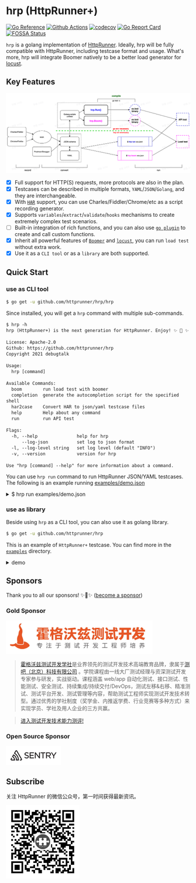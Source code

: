 # hrp (HttpRunner+)

[![Go Reference](https://pkg.go.dev/badge/github.com/httprunner/hrp.svg)](https://pkg.go.dev/github.com/httprunner/hrp)
[![Github Actions](https://github.com/httprunner/hrp/actions/workflows/main.yml/badge.svg)](https://github.com/httprunner/hrp/actions)
[![codecov](https://codecov.io/gh/httprunner/hrp/branch/main/graph/badge.svg?token=HPCQWCD7KO)](https://codecov.io/gh/httprunner/hrp)
[![Go Report Card](https://goreportcard.com/badge/github.com/httprunner/hrp)](https://goreportcard.com/report/github.com/httprunner/hrp)
[![FOSSA Status](https://app.fossa.com/api/projects/custom%2B27856%2Fgithub.com%2Fhttprunner%2Fhrp.svg?type=shield)](https://app.fossa.com/reports/c2742455-c8ab-4b13-8fd7-4a35ba0b2840)

`hrp` is a golang implementation of [HttpRunner]. Ideally, hrp will be fully compatible with HttpRunner, including testcase format and usage. What's more, hrp will integrate Boomer natively to be a better load generator for [locust].

## Key Features

![flow chart](assets/flow.jpg)

- [x] Full support for HTTP(S) requests, more protocols are also in the plan.
- [x] Testcases can be described in multiple formats, `YAML`/`JSON`/`Golang`, and they are interchangeable.
- [x] With [`HAR`][HAR] support, you can use Charles/Fiddler/Chrome/etc as a script recording generator.
- [x] Supports `variables`/`extract`/`validate`/`hooks` mechanisms to create extremely complex test scenarios.
- [ ] Built-in integration of rich functions, and you can also use [`go plugin`][plugin] to create and call custom functions.
- [x] Inherit all powerful features of [`Boomer`][Boomer] and [`locust`][locust], you can run `load test` without extra work.
- [x] Use it as a `CLI tool` or as a `library` are both supported.

## Quick Start

### use as CLI tool

```bash
$ go get -u github.com/httprunner/hrp/hrp
```

Since installed, you will get a `hrp` command with multiple sub-commands.

```text
$ hrp -h
hrp (HttpRunner+) is the next generation for HttpRunner. Enjoy! ✨ 🚀 ✨

License: Apache-2.0
Github: https://github.com/httprunner/hrp
Copyright 2021 debugtalk

Usage:
  hrp [command]

Available Commands:
  boom        run load test with boomer
  completion  generate the autocompletion script for the specified shell
  har2case    Convert HAR to json/yaml testcase files
  help        Help about any command
  run         run API test

Flags:
  -h, --help               help for hrp
      --log-json           set log to json format
  -l, --log-level string   set log level (default "INFO")
  -v, --version            version for hrp

Use "hrp [command] --help" for more information about a command.
```

You can use `hrp run` command to run HttpRunner JSON/YAML testcases. The following is an example running [examples/demo.json][demo.json]

<details>
<summary>$ hrp run examples/demo.json</summary>

```text
8:04PM INF Set log to pretty console
8:04PM INF Set log level to INFO
8:04PM INF [init] SetDebug debug=true
8:04PM INF load json testcase path=/Users/debugtalk/MyProjects/HttpRunner-dev/hrp/examples/demo.json
8:04PM INF call function success arguments=[5] funcName=gen_random_string output=B64R8
8:04PM INF call function success arguments=[12.3,3.45] funcName=max output=12.3
8:04PM INF run testcase start testcase="demo with complex mechanisms"
8:04PM INF call function success arguments=[12.3,34.5] funcName=max output=34.5
8:04PM INF run step start step="get with params"
-------------------- request --------------------
GET /get?foo1=B64R8&foo2=34.5 HTTP/1.1
Host: postman-echo.com
User-Agent: HttpRunnerPlus


==================== response ===================
HTTP/1.1 200 OK
Content-Length: 304
Connection: keep-alive
Content-Type: application/json; charset=utf-8
Date: Thu, 11 Nov 2021 12:04:32 GMT
Etag: W/"130-LUQ0LVU7KVSZha0O3nQxqPlr5dw"
Set-Cookie: sails.sid=s%3Ag6vZXrHHzs-B7Q1bFrYQq83dUje_EkSu.06vsqbkZvIOJ6mb1It7c6i354e%2B0t91K4cG14YFjSX0; Path=/; HttpOnly
Vary: Accept-Encoding

{"args":{"foo1":"B64R8","foo2":"34.5"},"headers":{"x-forwarded-proto":"https","x-forwarded-port":"443","host":"postman-echo.com","x-amzn-trace-id":"Root=1-618d06d0-7516144f65e561a8238adab5","user-agent":"HttpRunnerPlus","accept-encoding":"gzip"},"url":"https://postman-echo.com/get?foo1=B64R8&foo2=34.5"}
--------------------------------------------------
8:04PM INF extract value from=body.args.foo1 value=B64R8
8:04PM INF set variable value=B64R8 variable=varFoo1
8:04PM INF validate status_code assertMethod=equals checkValue=200 expectValue=200 result=true
8:04PM INF validate headers."Content-Type" assertMethod=startswith checkValue="application/json; charset=utf-8" expectValue=application/json result=true
8:04PM INF validate body.args.foo1 assertMethod=length_equals checkValue=B64R8 expectValue=5 result=true
8:04PM INF validate $varFoo1 assertMethod=length_equals checkValue=B64R8 expectValue=5 result=true
8:04PM INF validate body.args.foo2 assertMethod=equals checkValue=34.5 expectValue=34.5 result=true
8:04PM INF run step end exportVars={"varFoo1":"B64R8"} step="get with params" success=true
8:04PM INF run step start step="post json data"
8:04PM INF call function success arguments=[12.3,3.45] funcName=max output=12.3
-------------------- request --------------------
POST /post HTTP/1.1
Host: postman-echo.com
Content-Type: application/json; charset=UTF-8

{"foo1":"B64R8","foo2":12.3}
==================== response ===================
HTTP/1.1 200 OK
Content-Length: 424
Connection: keep-alive
Content-Type: application/json; charset=utf-8
Date: Thu, 11 Nov 2021 12:04:32 GMT
Etag: W/"1a8-1umvYElau4WkHR7VON+jKXozT2c"
Set-Cookie: sails.sid=s%3AeNnS5IE6TBePzx95OfuwyIweJy5aExb0.7MH6Vb42vbZ6OhNT2nhQGcAmHgqcFmtM8X03Qsoxa1k; Path=/; HttpOnly
Vary: Accept-Encoding

{"args":{},"data":{"foo1":"B64R8","foo2":12.3},"files":{},"form":{},"headers":{"x-forwarded-proto":"https","x-forwarded-port":"443","host":"postman-echo.com","x-amzn-trace-id":"Root=1-618d06d0-360475ad34903a97191978d7","content-length":"28","user-agent":"Go-http-client/1.1","content-type":"application/json; charset=UTF-8","accept-encoding":"gzip"},"json":{"foo1":"B64R8","foo2":12.3},"url":"https://postman-echo.com/post"}
--------------------------------------------------
8:04PM INF validate status_code assertMethod=equals checkValue=200 expectValue=200 result=true
8:04PM INF validate body.json.foo1 assertMethod=length_equals checkValue=B64R8 expectValue=5 result=true
8:04PM INF validate body.json.foo2 assertMethod=equals checkValue=12.3 expectValue=12.3 result=true
8:04PM INF run step end exportVars=null step="post json data" success=true
8:04PM INF run step start step="post form data"
8:04PM INF call function success arguments=[12.3,3.45] funcName=max output=12.3
-------------------- request --------------------
POST /post HTTP/1.1
Host: postman-echo.com
Content-Type: application/x-www-form-urlencoded; charset=UTF-8

foo1=B64R8&foo2=12.3
==================== response ===================
HTTP/1.1 200 OK
Content-Length: 445
Connection: keep-alive
Content-Type: application/json; charset=utf-8
Date: Thu, 11 Nov 2021 12:04:32 GMT
Etag: W/"1bd-g/z+op+J2/U1DlrEv2g2VhZ0on4"
Set-Cookie: sails.sid=s%3ALfq9XEgKVT4dKQ8PnxUJ9-WSq4wI96Po.2P90TP9V2Pje3GNJ1hJmLcRRgcQy%2FDwBPF63Xdvdq4o; Path=/; HttpOnly
Vary: Accept-Encoding

{"args":{},"data":"","files":{},"form":{"foo1":"B64R8","foo2":"12.3"},"headers":{"x-forwarded-proto":"https","x-forwarded-port":"443","host":"postman-echo.com","x-amzn-trace-id":"Root=1-618d06d0-56d250242bf05b7144edf2cb","content-length":"20","user-agent":"Go-http-client/1.1","content-type":"application/x-www-form-urlencoded; charset=UTF-8","accept-encoding":"gzip"},"json":{"foo1":"B64R8","foo2":"12.3"},"url":"https://postman-echo.com/post"}
--------------------------------------------------
8:04PM INF validate status_code assertMethod=equals checkValue=200 expectValue=200 result=true
8:04PM INF validate body.form.foo1 assertMethod=length_equals checkValue=B64R8 expectValue=5 result=true
8:04PM INF validate body.form.foo2 assertMethod=equals checkValue=12.3 expectValue=12.3 result=true
8:04PM INF run step end exportVars=null step="post form data" success=true
8:04PM INF run testcase end testcase="demo with complex mechanisms"
```
</details>

### use as library

Beside using `hrp` as a CLI tool, you can also use it as golang library.

```bash
$ go get -u github.com/httprunner/hrp
```

This is an example of `HttpRunner+` testcase. You can find more in the [`examples`][examples] directory.


<details>
<summary>demo</summary>

```go
import (
    "testing"

    "github.com/httprunner/hrp"
)

func TestCaseDemo(t *testing.T) {
    testcase := &hrp.TestCase{
        Config: hrp.TConfig{
            Name:    "demo with complex mechanisms",
            BaseURL: "https://postman-echo.com",
            Variables: map[string]interface{}{ // global level variables
                "n":       5,
                "a":       12.3,
                "b":       3.45,
                "varFoo1": "${gen_random_string($n)}",
                "varFoo2": "${max($a, $b)}", // 12.3; eval with built-in function
            },
        },
        TestSteps: []hrp.IStep{
            hrp.Step("get with params").
                WithVariables(map[string]interface{}{ // step level variables
                    "n":       3,                // inherit config level variables if not set in step level, a/varFoo1
                    "b":       34.5,             // override config level variable if existed, n/b/varFoo2
                    "varFoo2": "${max($a, $b)}", // 34.5; override variable b and eval again
                }).
                GET("/get").
                WithParams(map[string]interface{}{"foo1": "$varFoo1", "foo2": "$varFoo2"}). // request with params
                WithHeaders(map[string]string{"User-Agent": "HttpRunnerPlus"}).             // request with headers
                Extract().
                WithJmesPath("body.args.foo1", "varFoo1"). // extract variable with jmespath
                Validate().
                AssertEqual("status_code", 200, "check response status code").        // validate response status code
                AssertStartsWith("headers.\"Content-Type\"", "application/json", ""). // validate response header
                AssertLengthEqual("body.args.foo1", 5, "check args foo1").            // validate response body with jmespath
                AssertLengthEqual("$varFoo1", 5, "check args foo1").                  // assert with extracted variable from current step
                AssertEqual("body.args.foo2", "34.5", "check args foo2"),             // notice: request params value will be converted to string
            hrp.Step("post json data").
                POST("/post").
                WithBody(map[string]interface{}{
                    "foo1": "$varFoo1",       // reference former extracted variable
                    "foo2": "${max($a, $b)}", // 12.3; step level variables are independent, variable b is 3.45 here
                }).
                Validate().
                AssertEqual("status_code", 200, "check status code").
                AssertLengthEqual("body.json.foo1", 5, "check args foo1").
                AssertEqual("body.json.foo2", 12.3, "check args foo2"),
            hrp.Step("post form data").
                POST("/post").
                WithHeaders(map[string]string{"Content-Type": "application/x-www-form-urlencoded; charset=UTF-8"}).
                WithBody(map[string]interface{}{
                    "foo1": "$varFoo1",       // reference former extracted variable
                    "foo2": "${max($a, $b)}", // 12.3; step level variables are independent, variable b is 3.45 here
                }).
                Validate().
                AssertEqual("status_code", 200, "check status code").
                AssertLengthEqual("body.form.foo1", 5, "check args foo1").
                AssertEqual("body.form.foo2", "12.3", "check args foo2"), // form data will be converted to string
        },
    }

    err := hrp.NewRunner(nil).Run(demoTestCase) // hrp.Run(demoTestCase)
    if err != nil {
        t.Fatalf("run testcase error: %v", err)
    }
}
```
</details>

## Sponsors

Thank you to all our sponsors! ✨🍰✨ ([become a sponsor](sponsors.md))

### Gold Sponsor

[<img src="assets/hogwarts.jpeg" alt="霍格沃兹测试开发学社" width="400">](https://ceshiren.com/)

> [霍格沃兹测试开发学社](http://qrcode.testing-studio.com/f?from=httprunner&url=https://ceshiren.com)是业界领先的测试开发技术高端教育品牌，隶属于[测吧（北京）科技有限公司](http://qrcode.testing-studio.com/f?from=httprunner&url=https://www.testing-studio.com) 。学院课程由一线大厂测试经理与资深测试开发专家参与研发，实战驱动。课程涵盖 web/app 自动化测试、接口测试、性能测试、安全测试、持续集成/持续交付/DevOps，测试左移&右移、精准测试、测试平台开发、测试管理等内容，帮助测试工程师实现测试开发技术转型。通过优秀的学社制度（奖学金、内推返学费、行业竞赛等多种方式）来实现学员、学社及用人企业的三方共赢。

> [进入测试开发技术能力测评!](http://qrcode.testing-studio.com/f?from=httprunner&url=https://ceshiren.com/t/topic/14940)

### Open Source Sponsor

[<img src="assets/sentry-logo-black.svg" alt="Sentry" width="150">](https://sentry.io/_/open-source/)

## Subscribe

关注 HttpRunner 的微信公众号，第一时间获得最新资讯。

<img src="assets/qrcode.jpg" alt="HttpRunner" width="200">

[HttpRunner]: https://github.com/httprunner/httprunner
[Boomer]: https://github.com/myzhan/boomer
[locust]: https://github.com/locustio/locust
[jmespath]: https://jmespath.org/
[allure]: https://docs.qameta.io/allure/
[HAR]: http://httparchive.org/
[plugin]: https://pkg.go.dev/plugin
[demo.json]: https://github.com/httprunner/hrp/blob/main/examples/demo.json
[examples]: https://github.com/httprunner/hrp/blob/main/examples/
